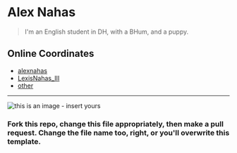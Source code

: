 # Alex Nahas

> I'm an English student in DH, with a BHum, and a puppy.

## Online Coordinates

+ [alexnahas](http://github.com/alexnahas)
+ [LexisNahas_III](http://twitter.com/LexicNahas_III)
+ [other](http://self.evident.right)

----

![this is an image - insert yours](http://dhcu.ca/file/b19aebc8d32bb91c6aec3a14d4c80188/thumb.jpg)

### Fork this repo, change this file appropriately, then make a pull request. Change the file name too, right, or you'll overwrite this template.

